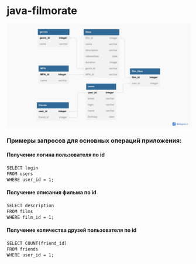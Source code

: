 # java-filmorate

![Image alt](https://github.com/EvgenyaOgoreltseva/java-filmorate/blob/main/diagram.jpg)

### Примеры запросов для основных операций приложения:

#### Получение логина пользователя по id

```
SELECT login
FROM users
WHERE user_id = 1;
```

#### Получение описания фильма по id

```
SELECT description
FROM films
WHERE film_id = 1;
```

#### Получение количества друзей пользователя по id

```
SELECT COUNT(friend_id)
FROM friends 
WHERE user_id = 1;
```
